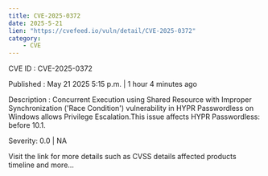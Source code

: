 ```yaml
---
title: CVE-2025-0372
date: 2025-5-21
lien: "https://cvefeed.io/vuln/detail/CVE-2025-0372"
category:
    - CVE
---
```


CVE ID : CVE-2025-0372

Published :  May 21
2025
5:15 p.m. | 1 hour
4 minutes ago

Description : Concurrent Execution using Shared Resource with Improper Synchronization ('Race Condition') vulnerability in HYPR Passwordless on Windows allows Privilege Escalation.This issue affects HYPR Passwordless: before 10.1.

Severity: 0.0 | NA

Visit the link for more details
such as CVSS details
affected products
timeline
and more...
